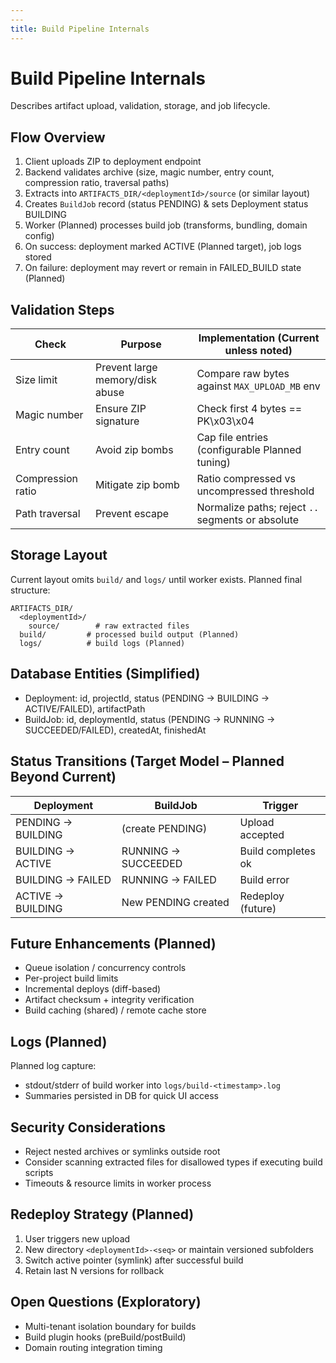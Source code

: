 ```yaml
---
---
title: Build Pipeline Internals
---
```


Build Pipeline Internals
=======================

Describes artifact upload, validation, storage, and job lifecycle.

Flow Overview
-------------

1. Client uploads ZIP to deployment endpoint
2. Backend validates archive (size, magic number, entry count, compression ratio, traversal paths)
3. Extracts into `ARTIFACTS_DIR/<deploymentId>/source` (or similar layout)
4. Creates `BuildJob` record (status PENDING) & sets Deployment status BUILDING
5. Worker (Planned) processes build job (transforms, bundling, domain config)
6. On success: deployment marked ACTIVE (Planned target), job logs stored
7. On failure: deployment may revert or remain in FAILED_BUILD state (Planned)

Validation Steps
----------------

| Check | Purpose | Implementation (Current unless noted) |
|-------|---------|-----------------------|
| Size limit | Prevent large memory/disk abuse | Compare raw bytes against `MAX_UPLOAD_MB` env |
| Magic number | Ensure ZIP signature | Check first 4 bytes == PK\x03\x04 |
| Entry count | Avoid zip bombs | Cap file entries (configurable Planned tuning) |
| Compression ratio | Mitigate zip bomb | Ratio compressed vs uncompressed threshold |
| Path traversal | Prevent escape | Normalize paths; reject `..` segments or absolute |

Storage Layout
--------------

Current layout omits `build/` and `logs/` until worker exists. Planned final structure:

```text
ARTIFACTS_DIR/
  <deploymentId>/
    source/        # raw extracted files
  build/         # processed build output (Planned)
  logs/          # build logs (Planned)
```

Database Entities (Simplified)
------------------------------

- Deployment: id, projectId, status (PENDING -> BUILDING -> ACTIVE/FAILED), artifactPath
- BuildJob: id, deploymentId, status (PENDING -> RUNNING -> SUCCEEDED/FAILED), createdAt, finishedAt

Status Transitions (Target Model – Planned Beyond Current)
---------------------------------------------------------

| Deployment | BuildJob | Trigger |
|------------|----------|---------|
| PENDING -> BUILDING | (create PENDING) | Upload accepted |
| BUILDING -> ACTIVE | RUNNING -> SUCCEEDED | Build completes ok |
| BUILDING -> FAILED | RUNNING -> FAILED | Build error |
| ACTIVE -> BUILDING | New PENDING created | Redeploy (future) |

Future Enhancements (Planned)
-----------------------------

- Queue isolation / concurrency controls
- Per-project build limits
- Incremental deploys (diff-based)
- Artifact checksum + integrity verification
- Build caching (shared) / remote cache store

Logs (Planned)
--------------

Planned log capture:

- stdout/stderr of build worker into `logs/build-<timestamp>.log`
- Summaries persisted in DB for quick UI access

Security Considerations
-----------------------

- Reject nested archives or symlinks outside root
- Consider scanning extracted files for disallowed types if executing build scripts
- Timeouts & resource limits in worker process

Redeploy Strategy (Planned)
---------------------------

1. User triggers new upload
2. New directory `<deploymentId>-<seq>` or maintain versioned subfolders
3. Switch active pointer (symlink) after successful build
4. Retain last N versions for rollback

Open Questions (Exploratory)
----------------------------

- Multi-tenant isolation boundary for builds
- Build plugin hooks (preBuild/postBuild)
- Domain routing integration timing
